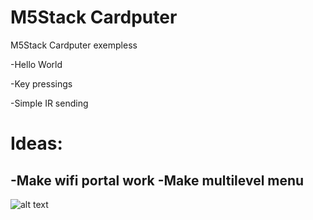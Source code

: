 # M5Stack Cardputer
M5Stack Cardputer exempless

-Hello World

-Key pressings

-Simple IR sending


# Ideas:

-Make wifi portal work
-Make multilevel menu
-

![alt text](https://github.com/T14G/M5cardputer/blob/main/images/1.jpg?raw=true)

